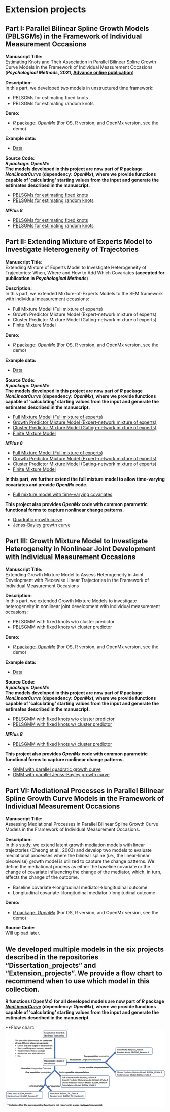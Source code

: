 # Extension projects

## Part I: Parallel Bilinear Spline Growth Models (PBLSGMs) in the Framework of Individual Measurement Occasions
**Manuscript Title:** <br>
Estimating Knots and Their Association in Parallel Bilinear Spline Growth Curve Models in the Framework of Individual Measurement Occasions (***Psychological Methods*, 2021, [Advance online publication](https://doi.org/10.1037/met0000309)**)

**Description:** <br>
In this part, we developed two models in unstructured time framework:
- PBLSGMs for estimating fixed knots 
- PBLSGMs for estimating random knots

**Demo:**
- [*R* package: *OpenMx*](https://github.com/Veronica0206/Extension_projects/blob/master/Part%201/OpenMx_E1/OpenMx_demo.md)
(For OS, R version, and OpenMx version, see the demo)

**Example data:** <br>
- [Data](https://github.com/Veronica0206/NonLinearCurve/blob/main/data/BLSGM_bi_dat.RData)

**Source Code:** <br>
***R package: OpenMx*** <br>
**The models developed in this project are now part of *R* package *NonLinearCurve* (dependency: *OpenMx*), where we provide functions capable of 'calculating' starting values from the input and generate the estimates described in the manuscript.**
- [PBLSGMs for estimating fixed knots](https://github.com/Veronica0206/NonLinearCurve/blob/main/R/PBLSGM_fixed.R)
- [PBLSGMs for estimating random knots](https://github.com/Veronica0206/NonLinearCurve/blob/main/R/PBLSGM_random.R)

***MPlus 8*** <br>
- [PBLSGMs for estimating fixed knots](https://github.com/Veronica0206/Extension_projects/blob/master/Part%201/MPlus8_E1/PBLSGM_Unknown%20Fixed%20Knot.inp)
- [PBLSGMs for estimating random knots](https://github.com/Veronica0206/Extension_projects/blob/master/Part%201/MPlus8_E1/PBLSGM_Unknown%20Random%20Knot.inp)

## Part II: Extending Mixture of Experts Model to Investigate Heterogeneity of Trajectories
**Manuscript Title:** <br>
Extending Mixture of Experts Model to Investigate Heterogeneity of Trajectories: When, Where and How to Add Which Covariates (**accepted for publication in *Psychological Methods***)

**Description:** <br>
In this part, we extended Mixture-of-Experts Models to the SEM framework with individual measurement occasions:
- Full Mixture Model (Full mixture of experts)
- Growth Predictor Mixture Model (Expert-network mixture of experts)
- Cluster Predictor Mixture Model (Gating-network mixture of experts)
- Finite Mixture Model

**Demo:** 
- [*R* package: *OpenMx*](https://github.com/Veronica0206/Extension_projects/blob/master/Part%202/OpenMx_E2/OpenMx_demo.md)
(For OS, R version, and OpenMx version, see the demo)

**Example data:** <br>
- [Data](https://github.com/Veronica0206/NonLinearCurve/blob/main/data/BLSGM_uni_sub_dat.RData)

**Source Code:** <br>
***R package: OpenMx*** <br>
**The models developed in this project are now part of *R* package *NonLinearCurve* (dependency: *OpenMx*), where we provide functions capable of 'calculating' starting values from the input and generate the estimates described in the manuscript.**
- [Full Mixture Model (Full mixture of experts)](https://github.com/Veronica0206/NonLinearCurve/blob/main/R/BLSGM_FullMM.R)
- [Growth Predictor Mixture Model (Expert-network mixture of experts)](https://github.com/Veronica0206/NonLinearCurve/blob/main/R/BLSGM_GPMM.R)
- [Cluster Predictor Mixture Model (Gating-network mixture of experts)](https://github.com/Veronica0206/NonLinearCurve/blob/main/R/BLSGM_CPMM.R)
- [Finite Mixture Model](https://github.com/Veronica0206/NonLinearCurve/blob/main/R/BLSGM_FMM.R)

***MPlus 8*** <br>
- [Full Mixture Model (Full mixture of experts)](https://github.com/Veronica0206/Extension_projects/blob/master/Part%202/MPlus8_E2/Full%20MoE.inp)
- [Growth Predictor Mixture Model (Expert-network mixture of experts)](https://github.com/Veronica0206/Extension_projects/blob/master/Part%202/MPlus8_E2/Expert-network%20MoE.inp)
- [Cluster Predictor Mixture Model (Gating-network mixture of experts)](https://github.com/Veronica0206/Extension_projects/blob/master/Part%202/MPlus8_E2/Gating-network%20MoE.inp)
- [Finite Mixture Model](https://github.com/Veronica0206/Extension_projects/blob/master/Part%202/MPlus8_E2/FMM.inp)

**In this part, we further extend the full mixture model to allow time-varying covariates and provide *OpenMx* code.**
- [Full mixture model with time-varying covariates](https://github.com/Veronica0206/Extension_projects/blob/master/Part%202/R1_extension/fun_for_VaryingMoE.R)

**This project also provides *OpenMx* code with common parametric functional forms to capture nonlinear change patterns.**
- [Quadratic growth curve](https://github.com/Veronica0206/Extension_projects/blob/master/Part%202/R1_sensitivity/full_MoE_quad.R)
- [Jenss-Bayley growth curve](https://github.com/Veronica0206/Extension_projects/blob/master/Part%202/R1_sensitivity/full_MoE_JB.R)

## Part III: Growth Mixture Model to Investigate Heterogeneity in Nonlinear Joint Development with Individual Measurement Occasions
**Manuscript Title:** <br>
Extending Growth Mixture Model to Assess Heterogeneity in Joint Development with Piecewise Linear Trajectories in the Framework of Individual Measurement Occasions

**Description:** <br>
In this part, we extended Growth Mixture Models to investigate heterogeneity in nonlinear joint development with individual measurement occasions:
- PBLSGMM with fixed knots w/o cluster predictor
- PBLSGMM with fixed knots w/ cluster predictor

**Demo:** 
- [*R* package: *OpenMx*](https://github.com/Veronica0206/Extension_projects/blob/master/Part%203/OpenMx_E3/OpenMx_demo.md)
(For OS, R version, and OpenMx version, see the demo)

**Example data:** <br>
- [Data](https://github.com/Veronica0206/NonLinearCurve/blob/main/data/BLSGM_bi_sub_dat.RData)

**Source Code:** <br>
***R package: OpenMx*** <br>
**The models developed in this project are now part of *R* package *NonLinearCurve* (dependency: *OpenMx*), where we provide functions capable of 'calculating' starting values from the input and generate the estimates described in the manuscript.**
- [PBLSGMM with fixed knots w/o cluster predictor](https://github.com/Veronica0206/NonLinearCurve/blob/main/R/PBLSGM_FMM.R)
- [PBLSGMM with fixed knots w/ cluster predictor](https://github.com/Veronica0206/NonLinearCurve/blob/main/R/PBLSGM_CPMM.R)

***MPlus 8*** <br>
- [PBLSGMM with fixed knots w/ cluster predictor](https://github.com/Veronica0206/Extension_projects/blob/master/Part%203/MPlus8_E3/PBLSGMM.inp)

**This project also provides *OpenMx* code with common parametric functional forms to capture nonlinear change patterns.**
- [GMM with parallel quadratic growth curve](https://github.com/Veronica0206/Extension_projects/blob/master/Part%203/R1_sensitivity/GMM_parallel%20quad.R)
- [GMM with parallel Jenss-Bayley growth curve](https://github.com/Veronica0206/Extension_projects/blob/master/Part%203/R1_sensitivity/GMM_parallel_JB.R)

## Part VI: Mediational Processes in Parallel Bilinear Spline Growth Curve Models in the Framework of Individual Measurement Occasions
**Manuscript Title:** <br>
Assessing Mediational Processes in Parallel Bilinear Spline Growth Curve Models in the Framework of Individual Measurement Occasions.

**Description:** <br>
In this study, we extend latent growth mediation models with linear trajectories (Cheong et al., 2003) and develop two models to evaluate mediational processes where the bilinear spline (i.e., the linear-linear piecewise) growth model is utilized to capture the change patterns. We define the mediational process as either the baseline covariate or the change of covariate influencing the change of the mediator, which, in turn, affects the change of the outcome. 
- Baseline covariate->longitudinal mediator->longitudinal outcome
- Longitudinal covariate->longitudinal mediator->longitudinal outcome

**Demo:** 
- [*R* package: *OpenMx*](https://github.com/Veronica0206/Extension_projects/blob/master/Part%206/OpenMx_demo6.md)
(For OS, R version, and OpenMx version, see the demo)

**Source Code:** <br>
Will upload later.


## We developed multiple models in the six projects described in the repositories “Dissertation_projects” and “Extension_projects”. We provide a flow chart to recommend when to use which model in this collection. 

**R functions (OpenMx) for all developed models are now part of *R* package *[NonLinearCurve](https://github.com/Veronica0206/NonLinearCurve/blob/main/R/)* (dependency: *OpenMx*), where we provide functions capable of 'calculating' starting values from the input and generate the estimates described in the manuscript.** <br>

**Flow chart:
![](https://github.com/Veronica0206/Extension_projects/blob/master/plot.jpg)<!-- -->



